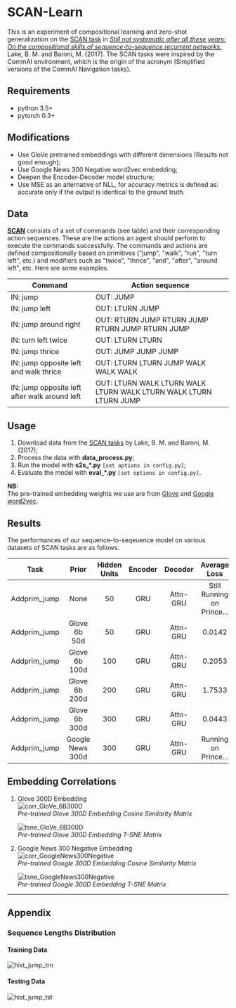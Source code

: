 # SCAN-Learn
This is an experiment of compositional learning and zero-shot generalization on the [SCAN task](https://github.com/brendenlake/SCAN) in [*Still not systematic after all these years: On the compositional skills of sequence-to-sequence recurrent networks*.](https://arxiv.org/abs/1711.00350) Lake, B. M. and Baroni, M. (2017). The SCAN tasks were inspired by the CommAI environment, which is the origin of the acronym (Simplified versions of the CommAI Navigation tasks).  

## Requirements
- python 3.5+
- pytorch 0.3+

## Modifications
- Use GloVe pretrained embeddings with different dimensions (Results not good enough);
- Use Google News 300 Negative word2vec embedding;
- Deepen the Encoder-Decoder model structure;
- Use MSE as an alternative of NLL, for accuracy metrics is defined as: accurate only if the output is identical to the ground truth.

## Data
[**SCAN**](https://github.com/brendenlake/SCAN) consists of a set of commands (see table) and their corresponding action sequences. These are the actions an agent should perform to execute the commands successfully. The commands and actions are defined compositionally based on primitives ("jump", "walk", "run", "turn left", etc.) and modifiers such as "twice", "thrice", "and", "after", "around left", etc. Here are some examples.

|Command | Action sequence |
| --- | --- |
| IN: jump                |                       OUT: JUMP |
| IN: jump left            |                       OUT:  LTURN JUMP |
| IN: jump around right       |                   OUT: RTURN JUMP RTURN JUMP RTURN JUMP RTURN JUMP |
| IN: turn left twice          |                  OUT: LTURN LTURN |
| IN: jump thrice               |                 OUT: JUMP JUMP JUMP |
| IN: jump opposite left and walk thrice   |      OUT: LTURN LTURN JUMP WALK WALK WALK |
| IN: jump opposite left after walk around left | OUT: LTURN WALK LTURN WALK LTURN WALK LTURN WALK LTURN LTURN JUMP |

## Usage
1. Download data from the [SCAN tasks](https://github.com/brendenlake/SCAN) by Lake, B. M. and Baroni, M. (2017);
2. Process the data with **data_process.py**;
3. Run the model with **s2s_\*.py** `[set options in config.py]`;
4. Evaluate the model with **eval_\*.py** `[set options in config.py]`.  

**NB:**   
The pre-trained embedding weights we use are from [Glove](https://nlp.stanford.edu/projects/glove/) and
[Google word2vec](https://code.google.com/archive/p/word2vec/).

## Results
The performances of our sequence-to-seqeuence model on various datasets of SCAN tasks are as follows.

| Task | Prior | Hidden Units | Encoder | Decoder | Average Loss |
|:--------:|:---------:|:---------:|:----------:|:----------:|:----------:|
|Addprim_jump | None | 50 | GRU | Attn-GRU | Still Running on Prince... |
|Addprim_jump | Glove 6b 50d | 50 | GRU | Attn-GRU | 0.0142 |
|Addprim_jump | Glove 6b 100d  | 100 | GRU | Attn-GRU | 0.2053 |
|Addprim_jump | Glove 6b 200d  | 200 | GRU | Attn-GRU | 1.7533 |
|Addprim_jump | Glove 6b 300d  | 300 | GRU | Attn-GRU | 0.0443 |
|Addprim_jump | Google News 300d  | 300 | GRU | Attn-GRU | Running on Prince... |

<!-- |Simple Split | None | 10 | GRU | Attn-GRU | 0.0002 |
|Simple Split | None | 50 | GRU | Attn-GRU | Still Running on Prince... |
|Simple Split | None | 100 | GRU | Attn-GRU | 6.9351 |
|Simple Split | Glove 6b 50d | 50 | GRU | Attn-GRU | 0.0921 |
|---|---|---|---|---|--- | -->

## Embedding Correlations

1. Glove 300D Embedding  
    ![corr_GloVe_6B300D](plots/cosine_sim_embed300d.png)  
    *Pre-trained Glove 300D Embedding Cosine Similarity Matrix*

    ![tsne_GloVe_6B300D](plots/tsne_embed300d.png)  
    *Pre-trained Glove 300D Embedding T-SNE Matrix*

2. Google News 300 Negative Embedding  
    ![corr_GoogleNews300Negative](plots/cosine_sim_embed_ggl300d.png)  
    *Pre-trained Google 300D Embedding Cosine Similarity Matrix*

    ![tsne_GoogleNews300Negative](plots/tsne_embed_ggl300d.png)  
    *Pre-trained Google 300D Embedding T-SNE Matrix*
---
## Appendix

### Sequence Lengths Distribution
#### Training Data
![hist_jump_trn](plots/hist_jump_trn.png)
#### Testing Data
![hist_jump_tst](plots/hist_jump_tst.png)
